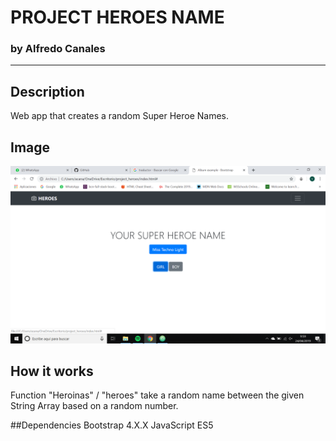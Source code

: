 # PROJECT HEROES NAME
### by Alfredo Canales
* * *
## Description
Web app that creates a random Super Heroe Names.
## Image
<img src="heroes_img.png"></img>
## How it works
Function "Heroinas" / "heroes" take a random name between the given String Array based
on a random number.

##Dependencies
Bootstrap 4.X.X
JavaScript ES5
